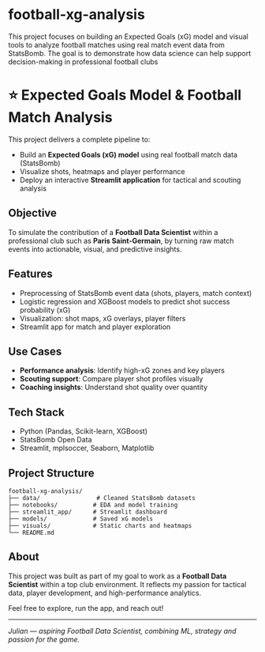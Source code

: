 # football-xg-analysis
This project focuses on building an Expected Goals (xG) model and visual tools to analyze football matches using real match event data from StatsBomb.  The goal is to demonstrate how data science can help support decision-making in professional football clubs

# ⭐ Expected Goals Model & Football Match Analysis

This project delivers a complete pipeline to:

* Build an **Expected Goals (xG) model** using real football match data (StatsBomb)
* Visualize shots, heatmaps and player performance
* Deploy an interactive **Streamlit application** for tactical and scouting analysis

## Objective

To simulate the contribution of a **Football Data Scientist** within a professional club such as **Paris Saint-Germain**, by turning raw match events into actionable, visual, and predictive insights.

## Features

* Preprocessing of StatsBomb event data (shots, players, match context)
* Logistic regression and XGBoost models to predict shot success probability (xG)
* Visualization: shot maps, xG overlays, player filters
* Streamlit app for match and player exploration

## Use Cases

* **Performance analysis**: Identify high-xG zones and key players
* **Scouting support**: Compare player shot profiles visually
* **Coaching insights**: Understand shot quality over quantity

## Tech Stack

* Python (Pandas, Scikit-learn, XGBoost)
* StatsBomb Open Data
* Streamlit, mplsoccer, Seaborn, Matplotlib

## Project Structure

```
football-xg-analysis/
├── data/                # Cleaned StatsBomb datasets
├── notebooks/          # EDA and model training
├── streamlit_app/      # Streamlit dashboard
├── models/             # Saved xG models
├── visuals/            # Static charts and heatmaps
└── README.md
```

## About

This project was built as part of my goal to work as a **Football Data Scientist** within a top club environment. It reflects my passion for tactical data, player development, and high-performance analytics.

Feel free to explore, run the app, and reach out!

---

*Julian — aspiring Football Data Scientist, combining ML, strategy and passion for the game.*
